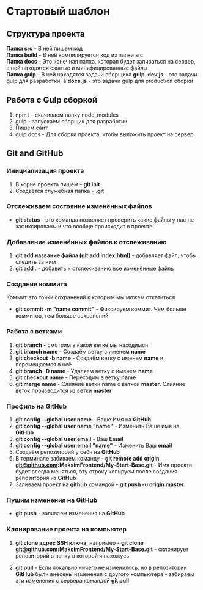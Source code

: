 # Стартовый шаблон

## Структура проекта
**Папка src** - В ней пишем код <br>
**Папка build** - В неё компилируется код из папки src <br>
**Папка docs** - Это конечная папка, которая будет заливаться на сервер, в ней находятся сжатые и минифицированные файлы <br>
**Папка gulp** - В ней находятся задачи сборщика **gulp**. **dev.js** - это задачи gulp для разработки, а **docs.js** - это задачи gulp для production сборки<br>

## Работа с Gulp сборкой
1. npm i - скачиваем папку node_modules
2. gulp - запускаем сборщик для разработки
3. Пишем сайт
4. gulp docs - Для сборки проекта, чтобы выложить проект на сервер

## Git and GitHub

### Инициализация проекта
1. В корне проекта пишем - **git init**
2. Создаётся служебная папка - **.git**

### Отслеживаем состояние изменённых файлов
- **git status** - это команда позволяет проверить какие файлы у нас не зафиксированы и что вообще происходит в проекте 

### Добавление изменённых файлов к отслеживанию
1. **git add название файла (git add index.html)** - добавляет файл, чтобы следить за ним
2. **git add .** - добавить к отслеживанию все изменённые файлы

### Создание коммита
Коммит это точки сохранений к которым мы можем откатиться
+ **git commit -m "name commit"** - Фиксируем коммит. Чем больше коммитов, тем больше сохранений

### Работа с ветками
1. **git branch** - смотрим в какой ветке мы находимся
2. **git branch name** - Создаём ветку с именем **name**
3. **git checkout -b name** - Создаём ветку с именем **name** и перемещаемся в неё
4. **git branch -D name** - Удаляем ветку с именем **name**
5. **git checkout name** - Переходим в ветку **name**
6. **git merge name** - Слияние ветки name с веткой **master**. Слияние веток производится из ветки **master**

### Профиль на GitHub
1. **git config --global user.name** - Ваше Имя на **GitHub**
2. **git config --global user.name "name"** - Изменить Ваше имя на **GitHub**
3. **git config --global user.email** - Ваш **Email**
4. **git config --global user.email "name"** - Изменить Ваш **email**
5. Создаём репозиторий у себя на **GitHub**
6. В терминале забиваем команду - **git remote add origin git@github.com:MaksimFrontend/My-Start-Base.git** - Имя проекта будет всегда меняться, эту строку копируем после создания репозитория из **GitHub**
7. Заливаем проект на **github** командой - **git push -u origin master**

### Пушим изменения на GitHub
* **git push** - заливаем изменения на **GitHub**

### Клонирование проекта на компьютер
1. **git clone адрес SSH ключа**, например - **git clone git@github.com:MaksimFrontend/My-Start-Base.git** - склонирует репозиторий в папку в которой я нахожусь

2. **git pull** - Если локально ничего не изменилось, но в репозитории **GitHub** были внесены изменения с другого компьютера - забираем эти изменения с сервера командой **git pull**



